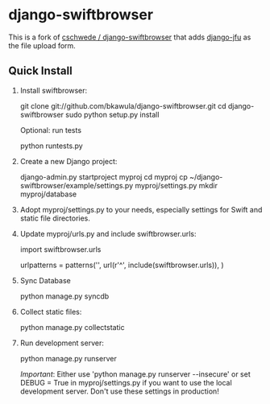 django-swiftbrowser
===================

This is a fork of [cschwede / django-swiftbrowser](https://github.com/cschwede/django-swiftbrowser) that adds [django-jfu](https://github.com/Alem/django-jfu) as the file upload form. 

Quick Install
-------------

1) Install swiftbrowser:

    git clone git://github.com/bkawula/django-swiftbrowser.git
    cd django-swiftbrowser
    sudo python setup.py install

   Optional: run tests

    python runtests.py

2) Create a new Django project:

    django-admin.py startproject myproj
    cd myproj
    cp ~/django-swiftbrowser/example/settings.py myproj/settings.py
	mkdir myproj/database

3) Adopt myproj/settings.py to your needs, especially settings for Swift and static file directories.

4) Update myproj/urls.py and include swiftbrowser.urls:

    import swiftbrowser.urls

    urlpatterns = patterns('',
        url(r'^', include(swiftbrowser.urls)),
    )

5) Sync Database

	python manage.py syncdb

6) Collect static files:

    python manage.py collectstatic

7) Run development server:
   
    python manage.py runserver

   *Important*: Either use 'python manage.py runserver --insecure' or set DEBUG = True in myproj/settings.py if you want to use the
   local development server. Don't use these settings in production!

